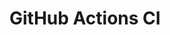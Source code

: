 # GitHub Actions CI


































































































































































































































































































































































































































































































































































































































































































































































































































































































































































































































































































































































































































































































































































































































































































































































































































































